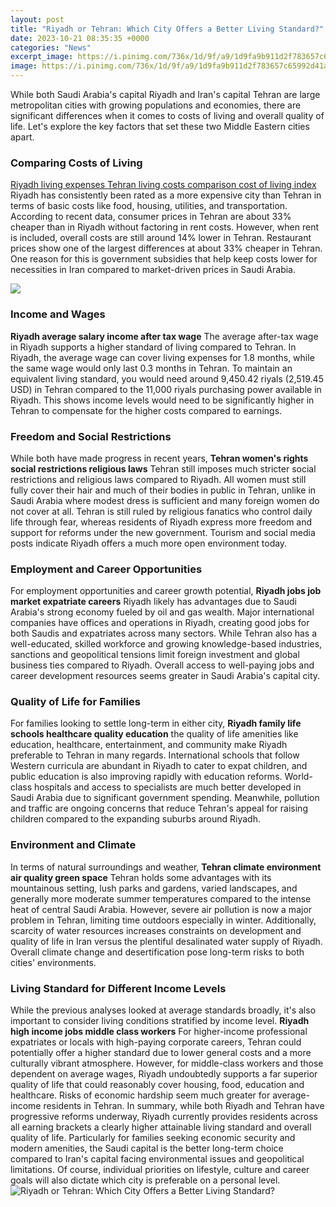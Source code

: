 ```yaml
---
layout: post
title: "Riyadh or Tehran: Which City Offers a Better Living Standard?"
date: 2023-10-21 08:35:35 +0000
categories: "News"
excerpt_image: https://i.pinimg.com/736x/1d/9f/a9/1d9fa9b911d2f783657c65992d41a12d--riyadh-saudi-arabia.jpg
image: https://i.pinimg.com/736x/1d/9f/a9/1d9fa9b911d2f783657c65992d41a12d--riyadh-saudi-arabia.jpg
---
```


While both Saudi Arabia's capital Riyadh and Iran's capital Tehran are large metropolitan cities with growing populations and economies, there are significant differences when it comes to costs of living and overall quality of life. Let's explore the key factors that set these two Middle Eastern cities apart.
### Comparing Costs of Living 
[Riyadh living expenses Tehran living costs comparison cost of living index](https://thetopnews.github.io/a-final-farewell-my-father-s-last-days/) Riyadh has consistently been rated as a more expensive city than Tehran in terms of basic costs like food, housing, utilities, and transportation. According to recent data, consumer prices in Tehran are about 33% cheaper than in Riyadh without factoring in rent costs. However, when rent is included, overall costs are still around 14% lower in Tehran. Restaurant prices show one of the largest differences at about 33% cheaper in Tehran. One reason for this is government subsidies that help keep costs lower for necessities in Iran compared to market-driven prices in Saudi Arabia.

![](https://1.bp.blogspot.com/-W2e-mXx4mUE/X2U-iCQoRrI/AAAAAAAAY2w/jle22HTrq74JYjSXCLgrKuOx8jZD0zs5gCLcBGAsYHQ/s784/Riyadh%2Branks%2B53rd%2Bin%2Bthe%2Blist%2Bof%2BWorld%2527s%2BSmart%2BCities%2BIndex%2Bfor%2BYear%2B2020%2B-%2BSaudi-Expatriates.com.jpg)
### Income and Wages
**Riyadh average salary income after tax wage** The average after-tax wage in Riyadh supports a higher standard of living compared to Tehran. In Riyadh, the average wage can cover living expenses for 1.8 months, while the same wage would only last 0.3 months in Tehran. To maintain an equivalent living standard, you would need around 9,450.42 riyals (2,519.45 USD) in Tehran compared to the 11,000 riyals purchasing power available in Riyadh. This shows income levels would need to be significantly higher in Tehran to compensate for the higher costs compared to earnings.
### Freedom and Social Restrictions  
While both have made progress in recent years, **Tehran women's rights social restrictions religious laws** Tehran still imposes much stricter social restrictions and religious laws compared to Riyadh. All women must still fully cover their hair and much of their bodies in public in Tehran, unlike in Saudi Arabia where modest dress is sufficient and many foreign women do not cover at all. Tehran is still ruled by religious fanatics who control daily life through fear, whereas residents of Riyadh express more freedom and support for reforms under the new government. Tourism and social media posts indicate Riyadh offers a much more open environment today.
### Employment and Career Opportunities
For employment opportunities and career growth potential, **Riyadh jobs job market expatriate careers** Riyadh likely has advantages due to Saudi Arabia's strong economy fueled by oil and gas wealth. Major international companies have offices and operations in Riyadh, creating good jobs for both Saudis and expatriates across many sectors. While Tehran also has a well-educated, skilled workforce and growing knowledge-based industries, sanctions and geopolitical tensions limit foreign investment and global business ties compared to Riyadh. Overall access to well-paying jobs and career development resources seems greater in Saudi Arabia's capital city.
### Quality of Life for Families 
For families looking to settle long-term in either city, **Riyadh family life schools healthcare quality education** the quality of life amenities like education, healthcare, entertainment, and community make Riyadh preferable to Tehran in many regards. International schools that follow Western curricula are abundant in Riyadh to cater to expat children, and public education is also improving rapidly with education reforms. World-class hospitals and access to specialists are much better developed in Saudi Arabia due to significant government spending. Meanwhile, pollution and traffic are ongoing concerns that reduce Tehran's appeal for raising children compared to the expanding suburbs around Riyadh.
### Environment and Climate 
In terms of natural surroundings and weather, **Tehran climate environment air quality green space** Tehran holds some advantages with its mountainous setting, lush parks and gardens, varied landscapes, and generally more moderate summer temperatures compared to the intense heat of central Saudi Arabia. However, severe air pollution is now a major problem in Tehran, limiting time outdoors especially in winter. Additionally, scarcity of water resources increases constraints on development and quality of life in Iran versus the plentiful desalinated water supply of Riyadh. Overall climate change and desertification pose long-term risks to both cities' environments.
### Living Standard for Different Income Levels
While the previous analyses looked at average standards broadly, it's also important to consider living conditions stratified by income level. **Riyadh high income jobs middle class workers** For higher-income professional expatriates or locals with high-paying corporate careers, Tehran could potentially offer a higher standard due to lower general costs and a more culturally vibrant atmosphere. However, for middle-class workers and those dependent on average wages, Riyadh undoubtedly supports a far superior quality of life that could reasonably cover housing, food, education and healthcare. Risks of economic hardship seem much greater for average-income residents in Tehran. 
In summary, while both Riyadh and Tehran have progressive reforms underway, Riyadh currently provides residents across all earning brackets a clearly higher attainable living standard and overall quality of life. Particularly for families seeking economic security and modern amenities, the Saudi capital is the better long-term choice compared to Iran's capital facing environmental issues and geopolitical limitations. Of course, individual priorities on lifestyle, culture and career goals will also dictate which city is preferable on a personal level.
![Riyadh or Tehran: Which City Offers a Better Living Standard?](https://i.pinimg.com/736x/1d/9f/a9/1d9fa9b911d2f783657c65992d41a12d--riyadh-saudi-arabia.jpg)